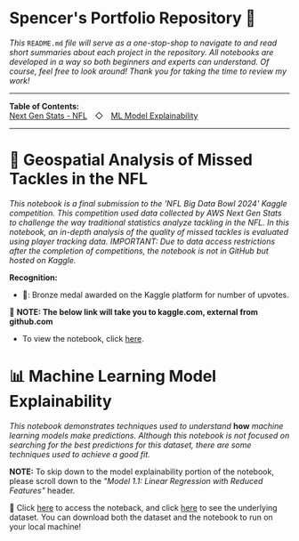 # Spencer's Portfolio Repository 🤩
*This* `README.md` *file will serve as a one-stop-shop to navigate to and read short summaries about each project in the repository. All notebooks are developed in a way so both beginners and experts can understand. Of course, feel free to look around! Thank you for taking the time to review my work!*

_____________________________________________________________________________________________________________________________________
**Table of Contents:**<br>
[Next Gen Stats - NFL](#-geospatial-analysis-of-missed-tackles-in-the-nfl)&emsp;◇&emsp;[ML Model Explainability](#-machine-learning-model-explainability)
_____________________________________________________________________________________________________________________________________

# 🏈 Geospatial Analysis of Missed Tackles in the NFL
*This notebook is a final submission to the 'NFL Big Data Bowl 2024' Kaggle competition. This competition used data collected by AWS Next Gen Stats to challenge the way traditional statistics analyze tackling in the NFL. In this notebook, an in-depth analysis of the quality of missed tackles is evaluated using player tracking data. IMPORTANT: Due to data access restrictions after the completion of competitions, the notebook is not in GitHub but hosted on Kaggle.*

**Recognition:**
  * 🥉: Bronze medal awarded on the Kaggle platform for number of upvotes.

🔑 **NOTE: The below link will take you to kaggle.com, external from github.com**
  * To view the notebook, click [here](https://www.kaggle.com/code/spencershaw3/geospatial-analysis-of-missed-tackles-in-the-nfl).

# 📊 Machine Learning Model Explainability
*This notebook demonstrates techniques used to understand* **how** *machine learning models make predictions. Although this notebook is not focused on searching for the best predictions for this dataset, there are some techniques used to achieve a good fit.*

**NOTE:** To skip down to the model explainability portion of the notebook, please scroll down to the *"Model 1.1: Linear Regression with Reduced Features"* header.

🔑 Click [here](https://github.com/spencer-shaw2/portfolio_projects/blob/main/notebooks/machine_learning_model_explainability.ipynb) to access the noteback, and click [here](https://github.com/spencer-shaw2/portfolio_projects/blob/main/notebooks/data/superstore.xlsx) to see the underlying dataset. You can download both the dataset and the notebook to run on your local machine!
